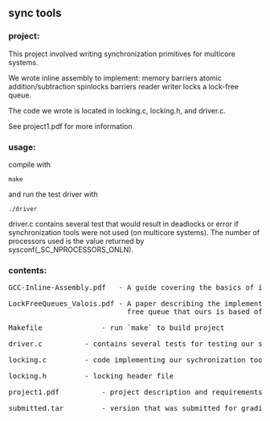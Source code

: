 ## sync tools

### project:

This project involved writing synchronization primitives for multicore systems.

We wrote inline assembly to implement:
	memory barriers
        atomic addition/subtraction
        spinlocks
        barriers
        reader writer locks
        a lock-free queue. 

The code we wrote is located in locking.c, locking.h, and driver.c. 

See project1.pdf for more information
  
### usage:

compile with   
  
`make`  
  
and run the test driver with  
  
`./driver`  
  
  
driver.c contains several test that would result in deadlocks or error if
synchronization tools were not used (on multicore systems). The number of
processors used is the value returned by sysconf(_SC_NPROCESSORS_ONLN).
  
### contents:
<pre>
GCC-Inline-Assembly.pdf   - A guide covering the basics of inline assembly

LockFreeQueues_Valois.pdf - A paper describing the implementation of a lock
                            free queue that ours is based off of

Makefile	          - run `make` to build project

driver.c		  - contains several tests for testing our sync tools

locking.c		  - code implementing our sychronization tools

locking.h		  - locking header file

project1.pdf		  - project description and requirements

submitted.tar		  - version that was submitted for grading
</pre>
